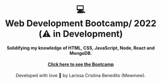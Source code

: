 <h1 align="center">
   💻 <br> Web Development Bootcamp/ 2022 <br>  (⚠️ in Development)
</h1>

<h4 align="center">
  Solidifying my knowledge of HTML, CSS, JavaScript, Node, React and MongoDB.
</h4>
<h4 align="center"><a href="https://www.udemy.com/share/101qYw3@2-s0U1g8bwXecHUnAaDGNG1MmzJxZnAQ5QTve2fdKiN2gKiIvwNbkg1maWAepBtp/">Click here to see the Bootcamp</a></h4>

<p align="center"> Developed with love 💜 by Larissa Cristina Benedito (Mewmew). </p>
